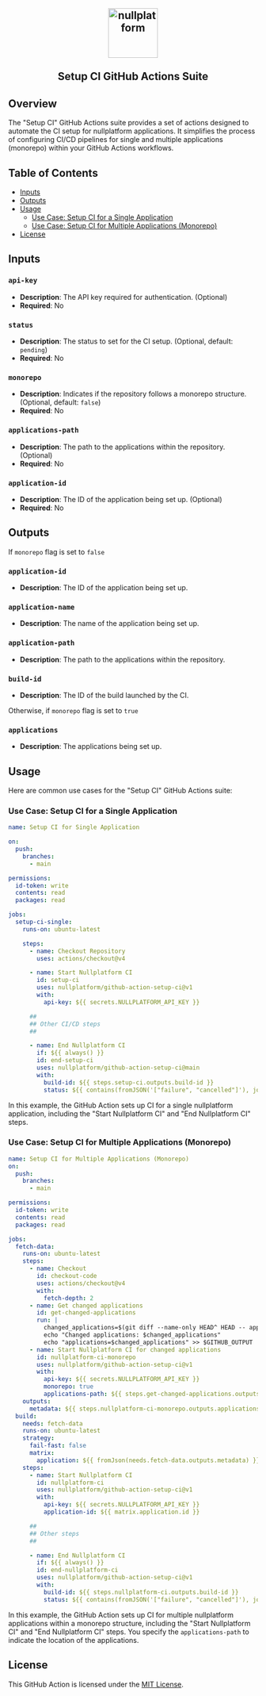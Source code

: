 <h2 align="center">
    <a href="https://nullplatform.com" target="blank_">
        <img height="100" alt="nullplatform" src="https://nullplatform.com/favicon/android-chrome-192x192.png" />
    </a>
    <br>
    <br>
    Setup CI GitHub Actions Suite
    <br>
</h2>

## Overview

The "Setup CI" GitHub Actions suite provides a set of actions designed to automate the CI setup for nullplatform applications. It simplifies the process of configuring CI/CD pipelines for single and multiple applications (monorepo) within your GitHub Actions workflows.

## Table of Contents

- [Inputs](#inputs)
- [Outputs](#outputs)
- [Usage](#usage)
  - [Use Case: Setup CI for a Single Application](#use-case-setup-ci-for-a-single-application)
  - [Use Case: Setup CI for Multiple Applications (Monorepo)](#use-case-setup-ci-for-multiple-applications-monorepo)
- [License](#license)

## Inputs

### `api-key`

- **Description**: The API key required for authentication. (Optional)
- **Required**: No

### `status`

- **Description**: The status to set for the CI setup. (Optional, default: `pending`)
- **Required**: No

### `monorepo`

- **Description**: Indicates if the repository follows a monorepo structure. (Optional, default: `false`)
- **Required**: No

### `applications-path`

- **Description**: The path to the applications within the repository. (Optional)
- **Required**: No

### `application-id`

- **Description**: The ID of the application being set up. (Optional)
- **Required**: No

## Outputs

If `monorepo` flag is set to `false`

### `application-id`

- **Description**: The ID of the application being set up.

### `application-name`

- **Description**: The name of the application being set up.

### `application-path`

- **Description**: The path to the applications within the repository.

### `build-id`

- **Description**: The ID of the build launched by the CI.

Otherwise, if `monorepo` flag is set to `true`

### `applications`

- **Description**: The applications being set up.

## Usage

Here are common use cases for the "Setup CI" GitHub Actions suite:

### Use Case: Setup CI for a Single Application

```yaml
name: Setup CI for Single Application

on:
  push:
    branches:
      - main

permissions:
  id-token: write
  contents: read
  packages: read

jobs:
  setup-ci-single:
    runs-on: ubuntu-latest

    steps:
      - name: Checkout Repository
        uses: actions/checkout@v4

      - name: Start Nullplatform CI
        id: setup-ci
        uses: nullplatform/github-action-setup-ci@v1
        with:
          api-key: ${{ secrets.NULLPLATFORM_API_KEY }}

      ##
      ## Other CI/CD steps
      ## 

      - name: End Nullplatform CI
        if: ${{ always() }}
        id: end-setup-ci
        uses: nullplatform/github-action-setup-ci@main
        with:
          build-id: ${{ steps.setup-ci.outputs.build-id }}
          status: ${{ contains(fromJSON('["failure", "cancelled"]'), job.status) && 'failed' || 'successful' }}
```

In this example, the GitHub Action sets up CI for a single nullplatform application, including the "Start Nullplatform CI" and "End Nullplatform CI" steps.

### Use Case: Setup CI for Multiple Applications (Monorepo)

```yaml
name: Setup CI for Multiple Applications (Monorepo)
on:
  push:
    branches:
      - main

permissions:
  id-token: write
  contents: read
  packages: read

jobs:
  fetch-data:
    runs-on: ubuntu-latest
    steps:
      - name: Checkout
        id: checkout-code
        uses: actions/checkout@v4
        with:
          fetch-depth: 2
      - name: Get changed applications
        id: get-changed-applications
        run: |
          changed_applications=$(git diff --name-only HEAD^ HEAD -- apps | cut -d / -f 1,2 | uniq | paste -sd "," -)
          echo "Changed applications: $changed_applications"
          echo "applications=$changed_applications" >> $GITHUB_OUTPUT
      - name: Start Nullplatform CI for changed applications
        id: nullplatform-ci-monorepo
        uses: nullplatform/github-action-setup-ci@v1
        with:
          api-key: ${{ secrets.NULLPLATFORM_API_KEY }}
          monorepo: true
          applications-path: ${{ steps.get-changed-applications.outputs.applications }}
    outputs:
      metadata: ${{ steps.nullplatform-ci-monorepo.outputs.applications }}
  build:
    needs: fetch-data
    runs-on: ubuntu-latest
    strategy:
      fail-fast: false
      matrix:
        application: ${{ fromJson(needs.fetch-data.outputs.metadata) }}
    steps:
      - name: Start Nullplatform CI
        id: nullplatform-ci
        uses: nullplatform/github-action-setup-ci@v1
        with:
          api-key: ${{ secrets.NULLPLATFORM_API_KEY }}
          application-id: ${{ matrix.application.id }}

      ##
      ## Other steps
      ##

      - name: End Nullplatform CI
        if: ${{ always() }}
        id: end-nullplatform-ci
        uses: nullplatform/github-action-setup-ci@v1
        with:
          build-id: ${{ steps.nullplatform-ci.outputs.build-id }}
          status: ${{ contains(fromJSON('["failure", "cancelled"]'), job.status) && 'failed' || 'successful' }}
```

In this example, the GitHub Action sets up CI for multiple nullplatform applications within a monorepo structure, including the "Start Nullplatform CI" and "End Nullplatform CI" steps. You specify the `applications-path` to indicate the location of the applications.

## License

This GitHub Action is licensed under the [MIT License](LICENSE).
